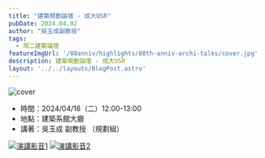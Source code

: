 ```yaml
---
title: "建築規劃論壇 - 成大USR"
pubDate: 2024.04.02
author: "吳玉成副教授"
tags:
  - 周二建築論壇
featureImgUrl: '/80anniv/highlights/80th-anniv-archi-talks/cover.jpg'
description: 建築規劃論壇 - 成大USR
layout: '../../layouts/BlogPost.astro'
---
```

![cover](/80anniv/highlights/80th-anniv-archi-talks/cover.jpg)

- 時間：2024/04/16（二）12:00-13:00
- 地點：建築系館大廳
- 講著：吳玉成 副教授 （規劃組）

[![演講影音1](https://img.youtube.com/vi/GZx1rqt4IYU/0.jpg)](https://www.youtube.com/watch?v=GZx1rqt4IYU)
[![演講影音2](https://img.youtube.com/vi/B17lWA6-omY/0.jpg)](https://www.youtube.com/watch?v=B17lWA6-omY)